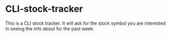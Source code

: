 # CLI-stock-tracker

This is a CLI stock tracker. It will ask for the stock symbol you are interested in seeing the info about for the past week. 
